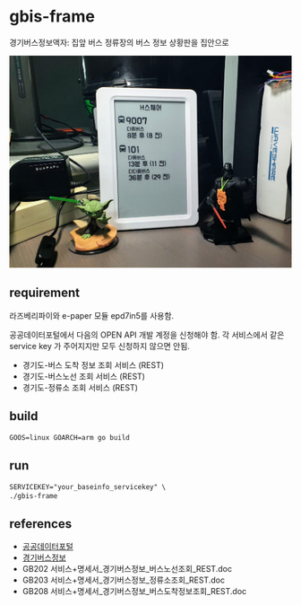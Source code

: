 # gbis-frame
경기버스정보액자: 집앞 버스 정류장의 버스 정보 상황판을 집안으로

![gbis-frame](_resource/gbis-frame.jpg)

## requirement
라즈베리파이와 e-paper 모듈 epd7in5를 사용함.

공공데이터포털에서 다음의 OPEN API 개발 계정을 신청해야 함.
각 서비스에서 같은 service key 가 주어지지만 모두 신청하지 않으면 안됨.

* 경기도-버스 도착 정보 조회 서비스 (REST)
* 경기도-버스노선 조회 서비스 (REST)
* 경기도-정류소 조회 서비스 (REST)

## build

    GOOS=linux GOARCH=arm go build

## run

    SERVICEKEY="your_baseinfo_servicekey" \
    ./gbis-frame

## references
* [공공데이터포털](https://www.data.go.kr/)
* [경기버스정보](http://www.gbis.go.kr/)
* GB202 서비스+명세서_경기버스정보_버스노선조회_REST.doc
* GB203 서비스+명세서_경기버스정보_정류소조회_REST.doc
* GB208 서비스+명세서_경기버스정보_버스도착정보조회_REST.doc